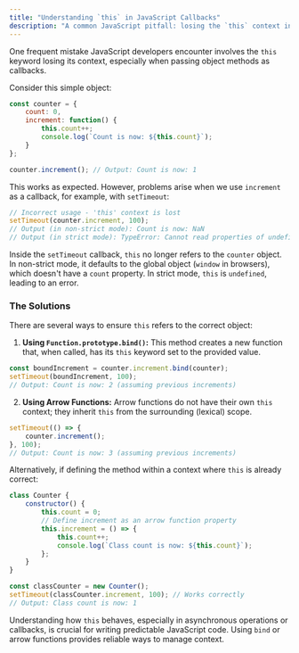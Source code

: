 ```yaml
---
title: "Understanding `this` in JavaScript Callbacks"
description: "A common JavaScript pitfall: losing the `this` context in callbacks and how to fix it."
---
```


One frequent mistake JavaScript developers encounter involves the `this` keyword losing its context, especially when passing object methods as callbacks.

Consider this simple object:

```javascript
const counter = {
    count: 0,
    increment: function() {
        this.count++;
        console.log(`Count is now: ${this.count}`);
    }
};

counter.increment(); // Output: Count is now: 1
```

This works as expected. However, problems arise when we use `increment` as a callback, for example, with `setTimeout`:

```javascript
// Incorrect usage - 'this' context is lost
setTimeout(counter.increment, 100);
// Output (in non-strict mode): Count is now: NaN
// Output (in strict mode): TypeError: Cannot read properties of undefined (reading 'count')
```

Inside the `setTimeout` callback, `this` no longer refers to the `counter` object. In non-strict mode, it defaults to the global object (`window` in browsers), which doesn't have a `count` property. In strict mode, `this` is `undefined`, leading to an error.

### The Solutions

There are several ways to ensure `this` refers to the correct object:

1.  **Using `Function.prototype.bind()`:** This method creates a new function that, when called, has its `this` keyword set to the provided value.

```javascript
const boundIncrement = counter.increment.bind(counter);
setTimeout(boundIncrement, 100);
// Output: Count is now: 2 (assuming previous increments)
```

2.  **Using Arrow Functions:** Arrow functions do not have their own `this` context; they inherit `this` from the surrounding (lexical) scope.

```javascript
setTimeout(() => {
    counter.increment();
}, 100);
// Output: Count is now: 3 (assuming previous increments)
```
Alternatively, if defining the method within a context where `this` is already correct:
```javascript
class Counter {
    constructor() {
        this.count = 0;
        // Define increment as an arrow function property
        this.increment = () => {
            this.count++;
            console.log(`Class count is now: ${this.count}`);
        };
    }
}

const classCounter = new Counter();
setTimeout(classCounter.increment, 100); // Works correctly
// Output: Class count is now: 1
```

Understanding how `this` behaves, especially in asynchronous operations or callbacks, is crucial for writing predictable JavaScript code. Using `bind` or arrow functions provides reliable ways to manage context.